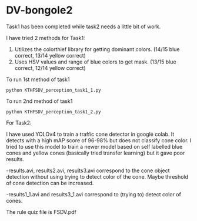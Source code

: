 # DV-bongole2

Task1 has been completed while task2 needs a little bit of work.

I have tried 2 methods for Task1:
  1) Utilizes the colorthief library for getting dominant colors. (14/15 blue correct, 13/14 yellow correct)
  2) Uses HSV values and range of blue colors to get mask. (13/15 blue correct, 12/14 yellow correct)
  
To run 1st method of task1
``` 
python KTHFSDV_perception_task1_1.py 
```
To run 2nd method of task1
```
python KTHFSDV_perception_task1_2.py
```

For Task2:

I have used YOLOv4 to train a traffic cone detector in google colab. It detects with a high mAP score of 96-98% but does not classify cone color.
I tried to use this model to train a newer model based on self labelled blue cones and yellow cones (basically tried transfer learning) but it gave poor results.

  -results.avi, results2.avi, results3.avi correspond to the cone object detection without using trying to detect color of the cone. Maybe threshold of cone detection can be       increased. 

  -results1_1.avi and results3_1.avi correspond to (trying to) detect color of cones.

The rule quiz file is FSDV.pdf
